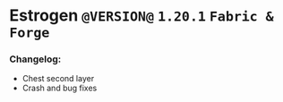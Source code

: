 # Estrogen `@VERSION@` `1.20.1` `Fabric & Forge`
### Changelog:
- Chest second layer
- Crash and bug fixes